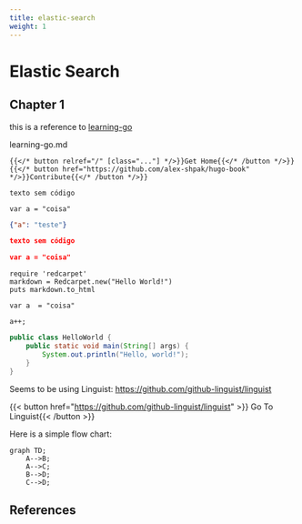 ```yaml
---
title: elastic-search
weight: 1
---
```



# Elastic Search

## Chapter 1

this is a reference to [learning-go](http://localhost:1313/digital-memory/docs/example/table-of-contents/learning-go/learning-go)

learning-go.md

```tpl
{{</* button relref="/" [class="..."] */>}}Get Home{{</* /button */>}}
{{</* button href="https://github.com/alex-shpak/hugo-book" */>}}Contribute{{</* /button */>}}

texto sem código

var a = "coisa"
```

```json
{"a": "teste"}

texto sem código

var a = "coisa"
```

```Shell
require 'redcarpet'
markdown = Redcarpet.new("Hello World!")
puts markdown.to_html

var a  = "coisa"

a++;

```

```Java
public class HelloWorld {
    public static void main(String[] args) {
        System.out.println("Hello, world!");
    }
}
```


Seems to be using Linguist: https://github.com/github-linguist/linguist

{{< button href="https://github.com/github-linguist/linguist" >}} Go To Linguist{{< /button >}}


Here is a simple flow chart:

```mermaid
graph TD;
    A-->B;
    A-->C;
    B-->D;
    C-->D;
```


## References
